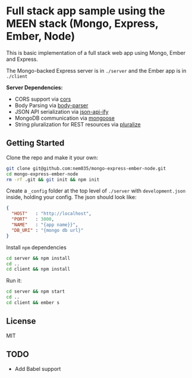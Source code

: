 Full stack app sample using the MEEN stack (Mongo, Express, Ember, Node)
==================================

This is basic implementation of a full stack web app using Mongo, Ember and Express.

The Mongo-backed Express server is in `./server` and the Ember app is in `./client`

**Server Dependencies:**

- CORS support via [cors](https://github.com/troygoode/node-cors)
- Body Parsing via [body-parser](https://github.com/expressjs/body-parser)
- JSON API serialization via [json-api-ify](https://github.com/kutlerskaggs/json-api-ify)
- MongoDB communication via [mongoose](https://github.com/Automattic/mongoose)
- String pluralization for REST resources via [pluralize](https://github.com/blakeembrey/pluralize)

Getting Started
---------------

Clone the repo and make it your own:
```sh
git clone git@github.com:nem035/mongo-express-ember-node.git
cd mongo-express-ember-node
rm -rf .git && git init && npm init
```

Create a `_config` folder at the top level of `./server` with `development.json` inside, holding your config. The json should look like:
```json
{
  "HOST"   : "http://localhost",
  "PORT"   : 3000,
  "NAME"   : "{app name}}",
  "DB_URI" : "{mongo db url}"
} 
```
Install `npm` dependencies
```sh
cd server && npm install
cd ..
cd client && npm install
```
Run it:
```sh
cd server && npm start
cd ..
cd client && ember s
```

License
-------

MIT

TODO
----

- Add Babel support